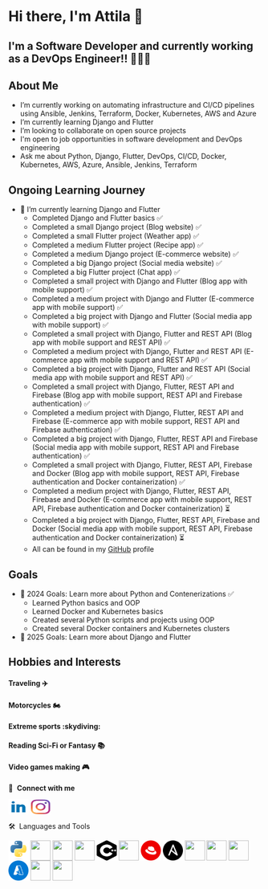 # Hi there, I'm Attila 👋 

## I'm a Software Developer and currently working as a DevOps Engineer!! 👨🏽‍💻

## About Me
- I’m currently working on automating infrastructure and CI/CD pipelines using Ansible, Jenkins, Terraform, Docker, Kubernetes, AWS and Azure
- I’m currently learning Django and Flutter
- I’m looking to collaborate on open source projects
- I'm open to job opportunities in software development and DevOps engineering
- Ask me about Python, Django, Flutter, DevOps, CI/CD, Docker, Kubernetes, AWS, Azure, Ansible, Jenkins, Terraform

## Ongoing Learning Journey
- 🌱 I’m currently learning Django and Flutter
    - Completed Django and Flutter basics ✅
    - Completed a small Django project (Blog website) ✅
    - Completed a small Flutter project (Weather app) ✅
    - Completed a medium Flutter project (Recipe app) ✅
    - Completed a medium Django project (E-commerce website) ✅
    - Completed a big Django project (Social media website) ✅
    - Completed a big Flutter project (Chat app) ✅
    - Completed a small project with Django and Flutter (Blog app with mobile support) ✅
    - Completed a medium project with Django and Flutter (E-commerce app with mobile support) ✅
    - Completed a big project with Django and Flutter (Social media app with mobile support) ✅
    - Completed a small project with Django, Flutter and REST API (Blog app with mobile support and REST API) ✅
    - Completed a medium project with Django, Flutter and REST API (E-commerce app with mobile support and REST API) ✅
    - Completed a big project with Django, Flutter and REST API (Social media app with mobile support and REST API) ✅
    - Completed a small project with Django, Flutter, REST API and Firebase (Blog app with mobile support, REST API and Firebase authentication) ✅
    - Completed a medium project with Django, Flutter, REST API and Firebase (E-commerce app with mobile support, REST API and Firebase authentication) ✅
    - Completed a big project with Django, Flutter, REST API and Firebase (Social media app with mobile support, REST API and Firebase authentication) ✅
    - Completed a small project with Django, Flutter, REST API, Firebase and Docker (Blog app with mobile support, REST API, Firebase authentication and Docker containerization) ✅
    - Completed a medium project with Django, Flutter, REST API, Firebase and Docker (E-commerce app with mobile support, REST API, Firebase authentication and Docker containerization) ⏳
    - Completed a big project with Django, Flutter, REST API, Firebase and Docker (Social media app with mobile support, REST API, Firebase authentication and Docker containerization) ⏳
    - All can be found in my [GitHub](www.github.com/gilaattila95) profile

## Goals
- 🥅 2024 Goals: Learn more about Python and Contenerizations  ✅
    - Learned Python basics and OOP
    - Learned Docker and Kubernetes basics
    - Created several Python scripts and projects using OOP
    - Created several Docker containers and Kubernetes clusters
- 🥅 2025 Goals: Learn more about Django and Flutter 

## Hobbies and Interests
#### Traveling :airplane:
#### Motorcycles :motorcycle:
#### Extreme sports :skydiving:
#### Reading Sci-Fi or Fantasy :books:
#### Video games making :video_game:


🔗 &nbsp;**Connect with me**

<a href="https://www.linkedin.com/in/attila-zoltan-gila/" target="blank"><img align="center" src="https://github.com/gilaattila95/icons/blob/35e9354ff6c91cd059f36e99cbea84c4d4ab575c/LinkedIn.svg" height="30" width="40" /></a>
<a href="https://instagram.com/gilucii" target="blank"><img align="center" src="https://github.com/gilaattila95/icons/blob/35e9354ff6c91cd059f36e99cbea84c4d4ab575c/Instagram.svg" height="30" width="40" /></a>

🛠️ &nbsp;Languages&nbsp;and&nbsp;Tools

<!--- Python -->
<a href="https://www.python.org/" target="blank">
<img align="center" src="https://github.com/gilaattila95/icons/blob/35e9354ff6c91cd059f36e99cbea84c4d4ab575c/Python.svg" width="40" height="40" /></a> 
<!--- Django -->
<a href="https://www.djangoproject.com/" target="blank">
<img align="center" src="https://github.com/gilaattila95/icons/blob/99a6d36a32f56cd1660968276c2633a5398b1254/Django.svg" width="40" height="40" /></a>
<!--- Dart -->
<a href="https://dart.dev/" target="blank">
<img align="center" src="https://github.com/gilaattila95/icons/blob/99a6d36a32f56cd1660968276c2633a5398b1254/Dart.svg" width="40" height="40" /></a>
<!--- Flutter -->
<a href="https://flutter.dev/" target="blank">
<img align="center" src="https://github.com/gilaattila95/icons/blob/99a6d36a32f56cd1660968276c2633a5398b1254/Flutter.svg" width="40" height="40" /></a>
<!--- C++ -->
<a href="https://cplusplus.com/" target="blank">
<img align="center" src="https://github.com/gilaattila95/icons/blob/fac3da6dbaadfe62fdc22574b42fc343cf164374/C++.svg" width="40" height="40" /></a> 


<!--- Git -->
<a href="https://git-scm.com/" target="blank">
<img align="center" src="https://github.com/gilaattila95/icons/blob/99a6d36a32f56cd1660968276c2633a5398b1254/Git.svg" width="40" height="40" /></a>
<!--- Redhat -->
<a href="https://www.redhat.com/en" target="blank">
<img align="center" src="https://github.com/gilaattila95/icons/blob/35e9354ff6c91cd059f36e99cbea84c4d4ab575c/RedHat.svg" width="40" height="40" /></a> 
<!--- Ansible -->
<a href="https://www.ansible.com/" target="blank">
<img align="center" src="https://github.com/gilaattila95/icons/blob/bd27c545f312087c978d0872f3220daa6f10b8a5/Ansible.svg" width="40" height="40" /></a>
<!--- Jenkins -->
<a href="https://www.jenkins.io/" target="blank">
<img align="center" src="https://github.com/gilaattila95/icons/blob/99a6d36a32f56cd1660968276c2633a5398b1254/Jenkins.svg" width="40" height="40" /></a>
<!--- Terraform -->
<a href="https://www.terraform.io/" target="blank">
<img align="center" src="https://github.com/gilaattila95/icons/blob/99a6d36a32f56cd1660968276c2633a5398b1254/Terraform.svg" width="40" height="40" /></a>
<!--- AWS -->
<a href="https://aws.amazon.com/" target="blank">
<img align="center" src="https://github.com/gilaattila95/icons/blob/99a6d36a32f56cd1660968276c2633a5398b1254/AWS.svg" width="40" height="40" /></a>
<!--- Azure -->
<a href="https://azure.microsoft.com/" target="blank">
<img align="center" src="https://github.com/gilaattila95/icons/blob/73b1e1e813d38a59038c30778692c4e38fbf6fc8/Azure.svg" width="40" height="40" /></a>
<!--- Docker -->
<a href="https://www.docker.com/" target="blank">
<img align="center" src="https://github.com/gilaattila95/icons/blob/99a6d36a32f56cd1660968276c2633a5398b1254/Docker.svg" width="40" height="40" /></a>
<!--- Kubernetes -->
<a href="https://kubernetes.io/" target="blank">
<img align="center" src="https://github.com/gilaattila95/icons/blob/99a6d36a32f56cd1660968276c2633a5398b1254/Kubernetes.svg" width="40" height="40" /></a>